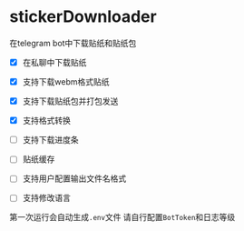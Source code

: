 # stickerDownloader
在telegram bot中下载贴纸和贴纸包

- [x] 在私聊中下载贴纸
- [x] 支持下载webm格式贴纸
- [x] 支持下载贴纸包并打包发送
- [x] 支持格式转换
- [ ] 支持下载进度条
- [ ] 贴纸缓存
- [ ] 支持用户配置输出文件名格式
- [ ] 支持修改语言


第一次运行会自动生成`.env`文件 请自行配置`BotToken`和日志等级 
